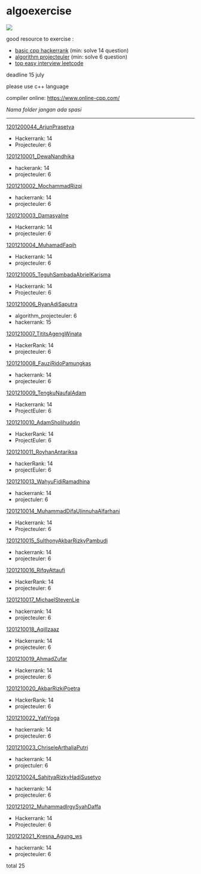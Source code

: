 # algoexercise

![](https://github.com/nursyah21/algoexercise/workflows/CodeQL/badge.svg)

good resource to exercise :
- [basic cpp hackerrank](https://www.hackerrank.com/domains/cpp?filters%5Bdifficulty%5D%5B%5D=easy)  (min: solve 14 question)
- [algorithm projecteuler](https://projecteuler.net/archives) (min: solve 6 question)
- [top easy interview leetcode](https://leetcode.com/explore/interview/card/top-interview-questions-easy/)

deadline 15 july

please use c++ language

compiler online: https://www.online-cpp.com/

*Nama folder jangan ada spasi*

---

[1201200044_ArjunPrasetya](1201200044_ArjunPrasetya)
- Hackerrank: 14
- Projecteuler: 6

[1201210001_DewaNandhika](1201210001_DewaNandhika)
- hackerank: 14
- projecteuler: 6

[1201210002_MochammadRizqi](1201210002_MochammadRizqi)
- hackerrank: 14
- projecteuler: 6

[1201210003_DamasyaIne](1201210003_DamasyaIne)
- Hackerrank: 14
- projecteuler: 6

[1201210004_MuhamadFaqih](1201210004_MuhamadFaqih)
- Hackerrank: 14
- projecteuler: 6

[1201210005_TeguhSambadaAbrielKarisma](1201210005_TeguhSambadaAbrielKarisma)
- Hackerrank: 14
- Projecteuler: 6

[1201210006_RyanAdiSaputra](1201210006_RyanAdiSaputra)
- algorithm_projecteuler: 6
- hackerrank: 15

[1201210007_TititsAgengWinata](1201210007_TititsAgengWinata)
- HackerRank: 14
- projecteuler: 6

[1201210008_FauziRidoPamungkas](1201210008_FauziRidoPamungkas)
- hackerrank: 14
- projecteuler: 6

[1201210009_TengkuNaufalAdam](1201210009_TengkuNaufalAdam)
- Hackerrank: 14
- ProjectEuler: 6

[1201210010_AdamSholihuddin](1201210010_AdamSholihuddin)
- HackerRank: 14
- ProjectEuler: 6

[1201210011_RoyhanAntariksa](1201210011_RoyhanAntariksa)
- hackerRank: 14
- projectEuler: 6

[1201210013_WahyuFidiRamadhina](1201210013_WahyuFidiRamadhina)
- hackerrank: 14
- projectuler: 6

[1201210014_MuhammadDifaUlinnuhaAlfarhani](1201210014_MuhammadDifaUlinnuhaAlfarhani)
- Hackerrank: 14
- Projecteuler: 6

[1201210015_SulthonyAkbarRizkyPambudi](1201210015_SulthonyAkbarRizkyPambudi)
- hackerrank: 14
- projecteuler: 6

[1201210016_RifqyAttaufi](1201210016_RifqyAttaufi)
- HackerRank: 14
- projecteuler: 6

[1201210017_MichaelStevenLie](1201210017_MichaelStevenLie)
- hackerrank: 14
- projecteuler: 6

[1201210018_AqilIzaaz](1201210018_AqilIzaaz)
- Hackerrank: 14
- projecteuler: 6

[1201210019_AhmadZufar](1201210019_AhmadZufar)
- Hackerrank: 14
- projecteuler: 6

[1201210020_AkbarRizkiPoetra](1201210020_AkbarRizkiPoetra)
- HackerRank: 14
- projecteuler: 6

[1201210022_YafiYoga](1201210022_YafiYoga)
- hackerrank: 14
- projecteuler: 6

[1201210023_ChriseleArthaliaPutri](1201210023_ChriseleArthaliaPutri)
- hackerrank: 14
- projectuler: 6

[1201210024_SahityaRizkyHadiSusetyo](1201210024_SahityaRizkyHadiSusetyo)
- hackerrank: 14
- projecteuler: 6

[1201212012_MuhammadIrgySyahDaffa](1201212012_MuhammadIrgySyahDaffa)
- Hackerrank: 14
- Projecteuler: 6

[1201212021_Kresna_Agung_ws](1201212021_Kresna_Agung_ws)
- hackerrank: 14
- projecteuler: 6

total 25
